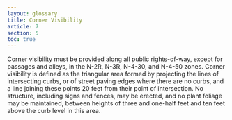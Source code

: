 ```yaml
---
layout: glossary
title: Corner Visibility
article: 7
section: 5
toc: true
---
```


Corner visibility must be provided along all public rights-of-way, except for passages and alleys, in the N-2R, N-3R, N-4-30, and N-4-50 zones. Corner visibility is defined as the triangular area formed by projecting the lines of intersecting curbs, or of street paving edges where there are no curbs, and a line joining these points 20 feet from their point of intersection. No structure, including signs and fences, may be erected, and no plant foliage may be maintained, between heights of three and one-half feet and ten feet above the curb level in this area.
